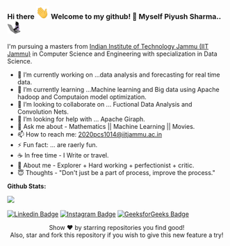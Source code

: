 ### Hi there <img src="/gifs/wave.gif" width="30" height="30"> Welcome to my github! 🐼 Myself Piyush Sharma..<img src="/gifs/geek.gif" width="30" height="30">
I'm pursuing a masters from <a href="https://iitjammu.ac.in/"> Indian Institute of Technology Jammu (IIT Jammu)</a> in Computer Science  and Engineering with specialization in Data Science. 
<!-- **Piyush9323/Piyush9323** is a ✨ _special_ ✨ repository because its `README.md` (this file) appears on your GitHub profile. -->

- 🔭 I’m currently working on ...data analysis and forecasting for real time data.
- 🌱 I’m currently learning ...Machine learning and Big data using Apache hadoop and Computaion model optimization.
- 👯 I’m looking to collaborate on ... Fuctional Data Analysis and Convolution Nets.
- 🤔 I’m looking for help with ... Apache Giraph.
- 💬 Ask me about - Mathematics || Machine Learning || Movies.
- 📫 How to reach me: 2020pcs1014@iitjammu.ac.in
- ⚡ Fun fact: ... are raerly fun.
- ☕ In free time - I Write or travel.
- 🧛 About me -  Explorer + Hard working + perfectionist + critic.
- 😇 Thoughts - "Don't just be a part of process, improve the process."

**Github Stats:**
<p>
  <img src="https://github-readme-stats.vercel.app/api?username=Piyush9323&hide=contribs&show_icons=true&theme=radical">
</p>

[![Linkedin Badge](https://img.shields.io/badge/-piyush-blue?style=flat&logo=Linkedin&logoColor=white)](https://www.linkedin.com/in/piyushsharma9323/)
[![Instagram Badge](https://img.shields.io/badge/-@piyush-black?style=flat&logo=Instagram&logoColor=white)](https://www.instagram.com/pre_def_ammo/)
[![GeeksforGeeks Badge](https://img.shields.io/badge/-piyush9323-1c6340?style=flat&logo=GeeksforGeeks&logoColor=white&link=https://auth.geeksforgeeks.org/user/piyush9323/practice/)](https://auth.geeksforgeeks.org/user/piyush9323/practice/)

  <p align="center">
    Show ❤️ by starring repositories you find good! 
    <br />
    Also, star and fork this repository if you wish to give this new feature a try!
  </p>
